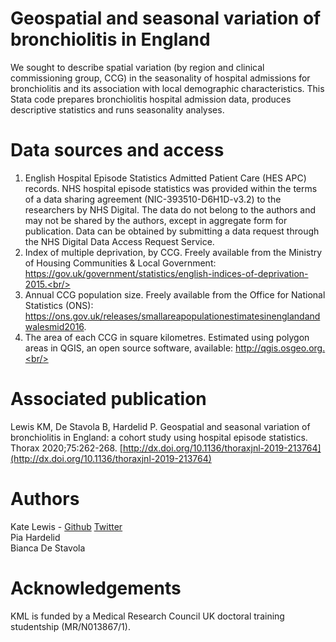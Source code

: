 # Geospatial and seasonal variation of bronchiolitis in England
We sought to describe spatial variation (by region and clinical commissioning group, CCG) in the seasonality of hospital admissions for bronchiolitis and its association with local demographic characteristics. This Stata code prepares bronchiolitis hospital admission data, produces descriptive statistics and runs seasonality analyses.
# Data sources and access
1) English Hospital Episode Statistics Admitted Patient Care (HES APC) records. NHS hospital episode statistics was provided within the terms of a data sharing agreement (NIC-393510-D6H1D-v3.2) to the researchers by NHS Digital. The data do not belong to the authors and may not be shared by the authors, except in aggregate form for publication. Data can be obtained by submitting a data request through the NHS Digital Data Access Request Service.<br/>
2) Index of multiple deprivation, by CCG. Freely available from the Ministry of Housing Communities & Local Government: https://gov.uk/government/statistics/english-indices-of-deprivation-2015.<br/>
3) Annual CCG population size. Freely available from the Office for National Statistics (ONS): https://ons.gov.uk/releases/smallareapopulationestimatesinenglandandwalesmid2016. <br/>
4) The area of each CCG in square kilometres. Estimated using polygon areas in QGIS, an open source software, available: http://qgis.osgeo.org.<br/>
# Associated publication
Lewis KM, De Stavola B, Hardelid P. Geospatial and seasonal variation of bronchiolitis in England: a cohort study using hospital episode statistics. Thorax 2020;75:262-268. [http://dx.doi.org/10.1136/thoraxjnl-2019-213764](http://dx.doi.org/10.1136/thoraxjnl-2019-213764)
# Authors
Kate Lewis - [Github](https://github.com/LewisKate123) [Twitter](https://twitter.com/KateMarieLewis1)<br/>
Pia Hardelid<br/>
Bianca De Stavola<br/>
# Acknowledgements 
KML is funded by a Medical Research Council UK doctoral training studentship (MR/N013867/1). 
